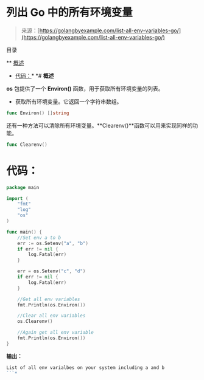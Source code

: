 <!--yml

分类：未分类

日期：2024-10-13 06:09:33

-->

# 列出 Go 中的所有环境变量

> 来源：[https://golangbyexample.com/list-all-env-variables-go/](https://golangbyexample.com/list-all-env-variables-go/)

目录

**   [概述](#Overview "概述")

+   [代码：](#Code "代码：")*  *# **概述**

**os** 包提供了一个 **Environ()** 函数，用于获取所有环境变量的列表。

+   获取所有环境变量。它返回一个字符串数组。

```go
func Environ() []string 
```

还有一种方法可以清除所有环境变量。**Clearenv()**函数可以用来实现同样的功能。

```go
func Clearenv()
```

# **代码：**

```go
package main

import (
    "fmt"
    "log"
    "os"
)

func main() {
    //Set env a to b
    err := os.Setenv("a", "b")
    if err != nil {
        log.Fatal(err)
    }

    err = os.Setenv("c", "d")
    if err != nil {
        log.Fatal(err)
    }

    //Get all env variables
    fmt.Println(os.Environ())

    //Clear all env variables
    os.Clearenv()

    //Again get all env variable
    fmt.Println(os.Environ())
}
```

**输出：**

```go
List of all env varialbes on your system including a and b
```*
